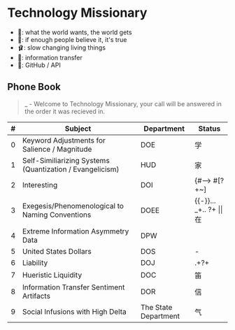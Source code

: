 # Technology Missionary 

* 🗽: what the world wants, the world gets
* 👔: if enough people believe it, it's true
* 🩰: slow changing living things
* 🌈: information transfer
* 🎉: GitHub / API

## Phone Book  
> _ - Welcome to Technology Missionary, your call will be answered in the order it was recieved in.

| # | Subject | Department | Status |
| ------- | ------- | ------- | ------- |
| 0 | Keyword Adjustments for Salience / Magnitude | DOE | 学 |
| 1 | Self-Similiarizing Systems (Quantization / Evangelicism) | HUD | 家 |
| 2 | Interesting | DOI |  {#--> #[?+~] |
| 3 | Exegesis/Phenomenological to Naming Conventions | DOEE | {{-}}... _+.. ?+ \|\| 在 |
| 4 | Extreme Information Asymmetry Data | DPW | |
| 5 | United States Dollars | DOS | - |
| 6 | Liability | DOJ | .+?+ |
| 7 | Hueristic Liquidity | DOC | 笛 |
| 8 | Information Transfer Sentiment Artifacts | DOR | 信 |
| 9 | Social Infusions with High Delta | The State Department | 气 |
